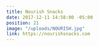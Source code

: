 ```yaml
---
title: Nourish Snacks
date: 2017-12-11 14:58:00 -05:00
position: 21
image: "/uploads/NOURISH.jpg"
link: https://nourishsnacks.com
---
```


